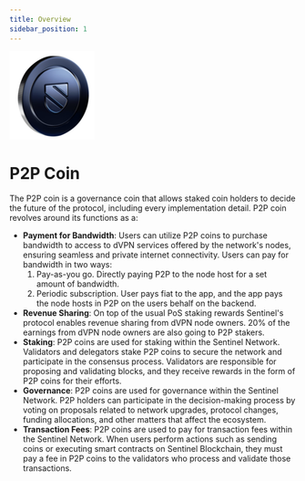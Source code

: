 ```yaml
---
title: Overview
sidebar_position: 1
---
```


![](/img/getting-started/p2p-coin.png)

# P2P Coin

The P2P coin is a governance coin that allows staked coin holders to decide the future of the protocol, including every implementation detail. P2P coin revolves around its functions as a:

- **Payment for Bandwidth**: Users can utilize P2P coins to purchase bandwidth to access to dVPN services offered by the network's nodes, ensuring seamless and private internet connectivity.
    Users can pay for bandwidth in two ways:
    1. Pay-as-you go. Directly paying P2P to the node host for a set amount of bandwidth.
    2. Periodic subscription. User pays fiat to the app, and the app pays the node hosts in P2P on the users behalf on the backend. 
- **Revenue Sharing**: On top of the usual PoS staking rewards Sentinel's protocol enables revenue sharing from dVPN node owners. 20% of the earnings from dVPN node owners are also going to P2P stakers.
- **Staking**: P2P coins are used for staking within the Sentinel Network. Validators and delegators stake P2P coins to secure the network and participate in the consensus process. Validators are responsible for proposing and validating blocks, and they receive rewards in the form of P2P coins for their efforts.
- **Governance**: P2P coins are used for governance within the Sentinel Network. P2P holders can participate in the decision-making process by voting on proposals related to network upgrades, protocol changes, funding allocations, and other matters that affect the ecosystem.
- **Transaction Fees**: P2P coins are used to pay for transaction fees within the Sentinel Network. When users perform actions such as sending coins or executing smart contracts on Sentinel Blockchain, they must pay a fee in P2P coins to the validators who process and validate those transactions.